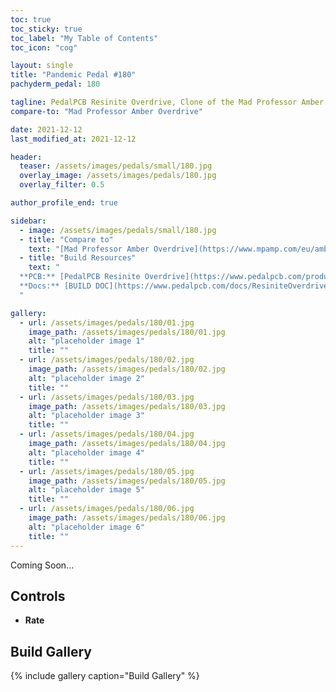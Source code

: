 ```yaml
---
toc: true
toc_sticky: true
toc_label: "My Table of Contents"
toc_icon: "cog"

layout: single
title: "Pandemic Pedal #180"
pachyderm_pedal: 180

tagline: PedalPCB Resinite Overdrive, Clone of the Mad Professor Amber Overdrive<br>"" - 
compare-to: "Mad Professor Amber Overdrive"

date: 2021-12-12
last_modified_at: 2021-12-12

header:
  teaser: /assets/images/pedals/small/180.jpg
  overlay_image: /assets/images/pedals/180.jpg
  overlay_filter: 0.5

author_profile_end: true

sidebar:
  - image: /assets/images/pedals/small/180.jpg
  - title: "Compare to"
    text: "[Mad Professor Amber Overdrive](https://www.mpamp.com/eu/amber-overdrive)"
  - title: "Build Resources"
    text: "
  **PCB:** [PedalPCB Resinite Overdrive](https://www.pedalpcb.com/product/pcb428/)<br>
  **Docs:** [BUILD DOC](https://www.pedalpcb.com/docs/ResiniteOverdrive-PedalPCB.pdf)
  "

gallery:
  - url: /assets/images/pedals/180/01.jpg
    image_path: /assets/images/pedals/180/01.jpg
    alt: "placeholder image 1"
    title: ""
  - url: /assets/images/pedals/180/02.jpg
    image_path: /assets/images/pedals/180/02.jpg
    alt: "placeholder image 2"
    title: ""
  - url: /assets/images/pedals/180/03.jpg
    image_path: /assets/images/pedals/180/03.jpg
    alt: "placeholder image 3"
    title: ""
  - url: /assets/images/pedals/180/04.jpg
    image_path: /assets/images/pedals/180/04.jpg
    alt: "placeholder image 4"
    title: ""
  - url: /assets/images/pedals/180/05.jpg
    image_path: /assets/images/pedals/180/05.jpg
    alt: "placeholder image 5"
    title: ""
  - url: /assets/images/pedals/180/06.jpg
    image_path: /assets/images/pedals/180/06.jpg
    alt: "placeholder image 6"
    title: ""
---
```




Coming Soon...

## Controls

* **Rate**

## Build Gallery

{% include gallery caption="Build Gallery" %}
